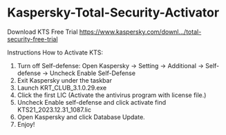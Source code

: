 # Kaspersky-Total-Security-Activator

Download KTS Free Trial
https://www.kaspersky.com/downl.../total-security-free-trial

Instructions How to Activate KTS:
1. Turn off Self-defense: 
Open Kaspersky → Setting → Additional → Self-defense
→ Uncheck Enable Self-Defense
2. Exit Kaspersky under the taskbar
3. Launch KRT_CLUB_3.1.0.29.exe
4. Click the first LIC (Activate the antivirus program with license file.) 
5. Uncheck Enable self-defense and click activate find KTS21_2023.12.31_1087.lic
6. Open Kaspersky and click Database Update.
7. Enjoy!

